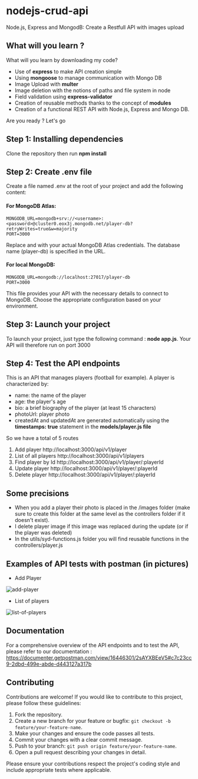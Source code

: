 # nodejs-crud-api
Node.js, Express and MongodB: Create a Restfull API with images upload

## What will you learn ?
What will you learn by downloading my code?
- Use of **express** to make API creation simple
- Using **mongoose** to manage communication with Mongo DB
- Image Upload with **multer**
- Image deletion with the notions of paths and file system in node
- Field validation using **express-validator**
- Creation of reusable methods thanks to the concept of **modules**
- Creation of a functional REST API with Node.js, Express and Mongo DB.

Are you ready ? Let's go

## Step 1: Installing dependencies

Clone the repository then run **npm install**

## Step 2: Create .env file
Create a file named .env at the root of your project and add the following content:
  #### For MongoDB Atlas:
  ```properties
  MONGODB_URL=mongodb+srv://<username>:<password>@cluster0.eox3j.mongodb.net/player-db?retryWrites=true&w=majority
  PORT=3000
  ```

  Replace <username> and <password> with your actual MongoDB Atlas credentials. The database name (player-db) is specified in the URL.

   #### For local MongoDB:
   ```properties
  MONGODB_URL=mongodb://localhost:27017/player-db
  PORT=3000
  ```

  This file provides your API with the necessary details to connect to MongoDB. Choose the appropriate configuration based on your environment.

## Step 3: Launch your project

To launch your project, just type the following command : **node app.js**. Your API will therefore run on port 3000

## Step 4: Test the API endpoints

This is an API that manages players (football for example). A player is characterized by:
* name: the name of the player
* age: the player's age
* bio: a brief biography of the player (at least 15 characters)
* photoUrl: player photo
* createdAt and updatedAt are generated automatically using the **timestamps: true** statement in the **models/player.js file**

So we have a total of 5 routes

1. Add player http://localhost:3000/api/v1/player
2. List of all players http://localhost:3000/api/v1/players
3. Find player by Id http://localhost:3000/api/v1/player/:playerId
4. Update player http://localhost:3000/api/v1/player/:playerId
5. Delete player http://localhost:3000/api/v1/player/:playerId

## Some precisions

* When you add a player their photo is placed in the /images folder (make sure to create this folder at the same level as the controllers folder if it doesn't exist).
* I delete player image if this image was replaced during the update (or if the player was deleted)
* In the utils/syd-functions.js folder you will find reusable functions in the controllers/player.js

## Examples of API tests with postman (in pictures)

* Add Player

<img src="https://i.ibb.co/TqTVxsn/add-player.png" alt="add-player" border="0">

* List of players
<img src="https://i.ibb.co/RSgvjLt/list-of-players.png" alt="list-of-players" border="0">

## Documentation

For a comprehensive overview of the API endpoints and to test the API, please refer to our documentation : https://documenter.getpostman.com/view/16446301/2sAYXBEeV5#c7c23cc9-2dbd-499e-abde-d443127a317b

## Contributing

Contributions are welcome! If you would like to contribute to this project, please follow these guidelines:

1. Fork the repository.
2. Create a new branch for your feature or bugfix: `git checkout -b feature/your-feature-name`.
3. Make your changes and ensure the code passes all tests.
4. Commit your changes with a clear commit message.
5. Push to your branch: `git push origin feature/your-feature-name`.
6. Open a pull request describing your changes in detail.

Please ensure your contributions respect the project's coding style and include appropriate tests where applicable.
